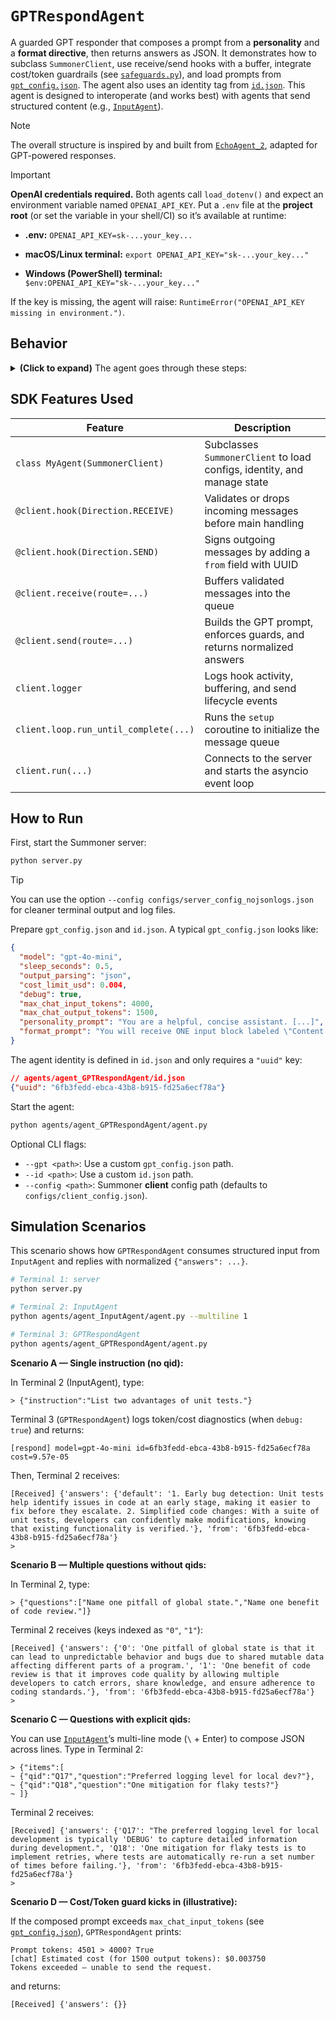 # `GPTRespondAgent`

A guarded GPT responder that composes a prompt from a **personality** and a **format directive**, then returns answers as JSON. It demonstrates how to subclass `SummonerClient`, use receive/send hooks with a buffer, integrate cost/token guardrails (see [`safeguards.py`](./safeguards.py)), and load prompts from [`gpt_config.json`](./gpt_config.json). The agent also uses an identity tag from [`id.json`](./id.json). This agent is designed to interoperate (and works best) with agents that send structured content (e.g., [`InputAgent`](../agent_InputAgent/)). 

> [!NOTE]
> The overall structure is inspired by and built from [`EchoAgent_2`](../agent_EchoAgent_2/), adapted for GPT-powered responses.

> [!IMPORTANT]
> **OpenAI credentials required.** Both agents call `load_dotenv()` and expect an environment variable named `OPENAI_API_KEY`. Put a `.env` file at the **project root** (or set the variable in your shell/CI) so it’s available at runtime:
>
> * **.env:**
> ```OPENAI_API_KEY=sk-...your_key...```
>
> * **macOS/Linux terminal:**
> ```export OPENAI_API_KEY="sk-...your_key..."```
>
> * **Windows (PowerShell) terminal:**
> ```$env:OPENAI_API_KEY="sk-...your_key..."```
>
> If the key is missing, the agent will raise: `RuntimeError("OPENAI_API_KEY missing in environment.")`.

## Behavior

<details>
<summary><b>(Click to expand)</b> The agent goes through these steps:</summary>
<br>

1. On startup, the `setup` coroutine initializes an `asyncio.Queue` named `message_buffer`.

2. `MyAgent`, a subclass of `SummonerClient`, loads:

   * OpenAI API key from environment (via `dotenv` if present),
   * **GPT config** from `gpt_config.json` (or `--gpt <path>`), including:

     * `model`, `output_parsing`, `max_chat_input_tokens`, `max_chat_output_tokens`,
     * `personality_prompt`, `format_prompt`,
     * `sleep_seconds`, `cost_limit_usd`, `debug`,
   * An identity UUID (`my_id`) from `id.json` (or `--id <path>`).

3. Incoming messages invoke the receive-hook (`@client.hook(Direction.RECEIVE)`):

   * If it’s a string starting with `"Warning:"`, logs a warning and drops it.
   * If it’s not a dict with `"remote_addr"` and `"content"`, logs:

     ```
     [hook:recv] missing address/content
     ```

     and drops it.
   * Otherwise, logs:

     ```
     [hook:recv] <addr> passed validation
     ```

     and forwards the message to the receive handler.

4. The receive handler (`@client.receive(route="")`) serializes `content`, enqueues it into `message_buffer`, and logs:

   ```
   Buffered message from:(SocketAddress=<addr>).
   ```

5. Before sending, the send-hook (`@client.hook(Direction.SEND)`) logs:

   ```
   [hook:send] sign <uuid>
   ```

   It wraps raw strings into `{"message": ...}`, adds `{"from": my_id}`, and forwards the message to the send handler.

6. The send handler (`@client.send(route="")`) dequeues the payload and builds a **single user message**:

   ```
   <personality_prompt>
   <format_prompt>

   Content:
   <JSON-serialized payload>
   ```

   Then it calls the OpenAI API using **token and cost guardrails**:

   * Computes prompt token count and estimated cost using `safeguards`.
   * Aborts if tokens exceed `max_chat_input_tokens` or the estimated cost exceeds `cost_limit_usd`.
   * Calls the chosen output mode:

     * `"text"` → returns a string,
     * `"json"` → requests `response_format={"type": "json_object"}` and parses to `dict`,
     * `"structured"` → uses `responses.parse` with a schema (not used by default).
   * Extracts **actual usage** and **actual cost** when available.
   * Normalizes the final output to:

     ```json
     {"answers": { ... }}
     ```

     (If the model didn’t return a dict, it falls back to an empty object.)

   Logs a summary:

   ```
   [respond] model=<model> id=<uuid> cost=<usd_or_none>
   ```

7. Sleeps for `sleep_seconds` and repeats until stopped (Ctrl+C).

</details>

## SDK Features Used

| Feature                               | Description                                                             |
| ------------------------------------- | ----------------------------------------------------------------------- |
| `class MyAgent(SummonerClient)`       | Subclasses `SummonerClient` to load configs, identity, and manage state |
| `@client.hook(Direction.RECEIVE)`     | Validates or drops incoming messages before main handling               |
| `@client.hook(Direction.SEND)`        | Signs outgoing messages by adding a `from` field with UUID              |
| `@client.receive(route=...)`          | Buffers validated messages into the queue                               |
| `@client.send(route=...)`             | Builds the GPT prompt, enforces guards, and returns normalized answers  |
| `client.logger`                       | Logs hook activity, buffering, and send lifecycle events                |
| `client.loop.run_until_complete(...)` | Runs the `setup` coroutine to initialize the message queue              |
| `client.run(...)`                     | Connects to the server and starts the asyncio event loop                |

## How to Run

First, start the Summoner server:

```bash
python server.py
```

> [!TIP]
> You can use the option `--config configs/server_config_nojsonlogs.json` for cleaner terminal output and log files.

Prepare `gpt_config.json` and `id.json`. A typical `gpt_config.json` looks like:

```json
{
  "model": "gpt-4o-mini",
  "sleep_seconds": 0.5,
  "output_parsing": "json",
  "cost_limit_usd": 0.004,
  "debug": true,
  "max_chat_input_tokens": 4000,
  "max_chat_output_tokens": 1500,
  "personality_prompt": "You are a helpful, concise assistant. [...]",
  "format_prompt": "You will receive ONE input block labeled \"Content:\" that may take various forms [...]"
}
```

The agent identity is defined in `id.json` and only requires a `"uuid"` key:

```json
// agents/agent_GPTRespondAgent/id.json
{"uuid": "6fb3fedd-ebca-43b8-b915-fd25a6ecf78a"}
```

Start the agent:

```bash
python agents/agent_GPTRespondAgent/agent.py
```

Optional CLI flags:

* `--gpt <path>`: Use a custom `gpt_config.json` path.
* `--id <path>`: Use a custom `id.json` path.
* `--config <path>`: Summoner **client** config path (defaults to `configs/client_config.json`).

## Simulation Scenarios

This scenario shows how `GPTRespondAgent` consumes structured input from `InputAgent` and replies with normalized `{"answers": ...}`.

```bash
# Terminal 1: server
python server.py

# Terminal 2: InputAgent
python agents/agent_InputAgent/agent.py --multiline 1

# Terminal 3: GPTRespondAgent
python agents/agent_GPTRespondAgent/agent.py
```

**Scenario A — Single instruction (no qid):**

In Terminal 2 (InputAgent), type:

```
> {"instruction":"List two advantages of unit tests."}
```

Terminal 3 (`GPTRespondAgent`) logs token/cost diagnostics (when `debug: true`) and returns:

```
[respond] model=gpt-4o-mini id=6fb3fedd-ebca-43b8-b915-fd25a6ecf78a cost=9.57e-05
```

Then, Terminal 2 receives:

```
[Received] {'answers': {'default': '1. Early bug detection: Unit tests help identify issues in code at an early stage, making it easier to fix before they escalate. 2. Simplified code changes: With a suite of unit tests, developers can confidently make modifications, knowing that existing functionality is verified.'}, 'from': '6fb3fedd-ebca-43b8-b915-fd25a6ecf78a'}
> 
```

**Scenario B — Multiple questions without qids:**

In Terminal 2, type:

```
> {"questions":["Name one pitfall of global state.","Name one benefit of code review."]}
```

Terminal 2 receives (keys indexed as `"0"`, `"1"`):

```
[Received] {'answers': {'0': 'One pitfall of global state is that it can lead to unpredictable behavior and bugs due to shared mutable data affecting different parts of a program.', '1': 'One benefit of code review is that it improves code quality by allowing multiple developers to catch errors, share knowledge, and ensure adherence to coding standards.'}, 'from': '6fb3fedd-ebca-43b8-b915-fd25a6ecf78a'}
> 
```

**Scenario C — Questions with explicit qids:**

You can use [`InputAgent`](../agent_InputAgent/)’s multi-line mode (`\` + Enter) to compose JSON across lines. Type in Terminal 2:

```
> {"items":[
~ {"qid":"Q17","question":"Preferred logging level for local dev?"},
~ {"qid":"Q18","question":"One mitigation for flaky tests?"}
~ ]}
```

Terminal 2 receives:

```
[Received] {'answers': {'Q17': "The preferred logging level for local development is typically 'DEBUG' to capture detailed information during development.", 'Q18': 'One mitigation for flaky tests is to implement retries, where tests are automatically re-run a set number of times before failing.'}, 'from': '6fb3fedd-ebca-43b8-b915-fd25a6ecf78a'}
> 
```

**Scenario D — Cost/Token guard kicks in (illustrative):**

If the composed prompt exceeds `max_chat_input_tokens` (see [`gpt_config.json`](./gpt_config.json)), `GPTRespondAgent` prints:

```
Prompt tokens: 4501 > 4000? True
[chat] Estimated cost (for 1500 output tokens): $0.003750
Tokens exceeded — unable to send the request.
```

and returns:

```
[Received] {'answers': {}}
```